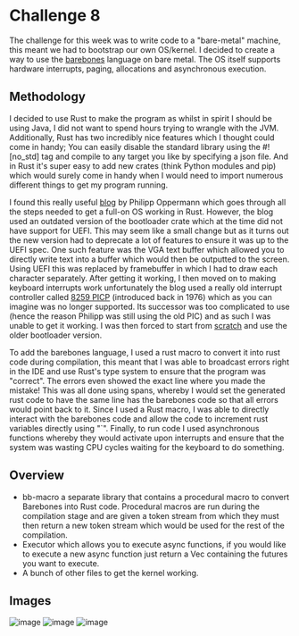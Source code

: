 # Challenge 8

The challenge for this week was to write code to a "bare-metal" machine, this meant we had to bootstrap our own OS/kernel. I decided to create a way to use the [barebones](https://github.com/miam-miam/SpaceCadets/tree/main/challenge2) language on bare metal. The OS itself supports hardware interrupts, paging, allocations and asynchronous execution.

## Methodology

I decided to use Rust to make the program as whilst in spirit I should be using Java, I did not want to spend hours trying to wrangle with the JVM. Additionally, Rust has two incredibly nice features which I thought could come in handy; You can easily disable the standard library using the #![no_std] tag and compile to any target you like by specifying a json file. And in Rust it's super easy to add new crates (think Python modules and pip) which would surely come in handy when I would need to import numerous different things to get my program running.

I found this really useful [blog](https://os.phil-opp.com/) by Philipp Oppermann which goes through all the steps needed to get a full-on OS working in Rust. However, the blog used an outdated version of the bootloader crate which at the time did not have support for UEFI. This may seem like a small change but as it turns out the new version had to deprecate a lot of features to ensure it was up to the UEFI spec. One such feature was the VGA text buffer which allowed you to directly write text into a buffer which would then be outputted to the screen. Using UEFI this was replaced by framebuffer in which I had to draw each character separately. After getting it working, I then moved on to making keyboard interrupts work unfortunately the blog used a really old interrupt controller called [8259 PICP](https://en.wikipedia.org/wiki/Intel_8259) (introduced back in 1976) which as you can imagine was no longer supported. Its successor was too complicated to use (hence the reason Philipp was still using the old PIC) and as such I was unable to get it working. I was then forced to start from [scratch](https://github.com/miam-miam/SpaceCadets/tree/challenge8-UEFI) and use the older bootloader version.

To add the barebones language, I used a rust macro to convert it into rust code during compilation, this meant that I was able to broadcast errors right in the IDE and use Rust's type system to ensure that the program was "correct". The errors even showed the exact line where you made the mistake! This was all done using spans, whereby I would set the generated rust code to have the same line has the barebones code so that all errors would point back to it. Since I used a Rust macro, I was able to directly interact with the barebones code and allow the code to increment rust variables directly using "\`". Finally, to run code I used asynchronous functions whereby they would activate upon interrupts and ensure that the system was wasting CPU cycles waiting for the keyboard to do something.

## Overview

- bb-macro a separate library that contains a procedural macro to convert Barebones into Rust code. Procedural macros are run during the compilation stage and are given a token stream from which they must then return a new token stream which would be used for the rest of the compilation.
- Executor which allows you to execute async functions, if you would like to execute a new async function just return a Vec containing the futures you want to execute.
- A bunch of other files to get the kernel working.

## Images

![image](https://user-images.githubusercontent.com/49870539/144943869-8b271cd1-2602-4833-9b87-cd32b47ae59c.png)
![image](https://user-images.githubusercontent.com/49870539/144944025-fa8a0b51-196e-4a66-a4bc-5661aacf445d.png)
![image](https://user-images.githubusercontent.com/49870539/144943971-f6f03010-065a-4f6e-aaeb-7523baaf9086.png)
